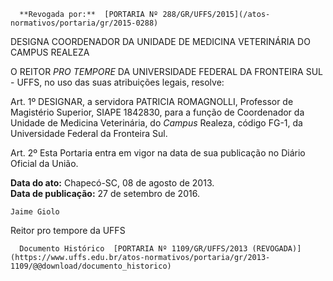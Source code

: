       **Revogada por:**  [PORTARIA Nº 288/GR/UFFS/2015](/atos-normativos/portaria/gr/2015-0288) 

   DESIGNA COORDENADOR DA UNIDADE DE MEDICINA VETERINÁRIA DO CAMPUS REALEZA  

O REITOR *PRO TEMPORE* DA UNIVERSIDADE FEDERAL DA FRONTEIRA SUL - UFFS, no uso das suas atribuições legais, resolve:

 Art. 1º DESIGNAR, a servidora PATRICIA ROMAGNOLLI, Professor de Magistério Superior, SIAPE 1842830, para a função de Coordenador da Unidade de Medicina Veterinária, do *Campus* Realeza, código FG-1, da Universidade Federal da Fronteira Sul.

 Art. 2º Esta Portaria entra em vigor na data de sua publicação no Diário Oficial da União.

  

   **Data do ato:** Chapecó-SC, 08 de agosto de 2013.   
 **Data de publicação:**  27 de setembro de 2016. 

    Jaime Giolo    
 Reitor pro tempore da UFFS 

      Documento Histórico  [PORTARIA Nº 1109/GR/UFFS/2013 (REVOGADA)](https://www.uffs.edu.br/atos-normativos/portaria/gr/2013-1109/@@download/documento_historico)     
      